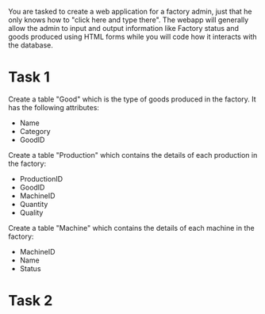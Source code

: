 You are tasked to create a web application for a factory admin, just that he only knows how to "click here and type there".
The webapp will generally allow the admin to input and output information like Factory status and goods produced using HTML forms while you will code how it interacts with the database.
# Task 1
Create a table "Good" which is the type of goods produced in the factory. It has the following attributes:
- Name
- Category
- GoodID

Create a table "Production" which contains the details of each production in the factory:
- ProductionID
- GoodID
- MachineID
- Quantity
- Quality

Create a table "Machine" which contains the details of each machine in the factory:
- MachineID
- Name
- Status

# Task 2
